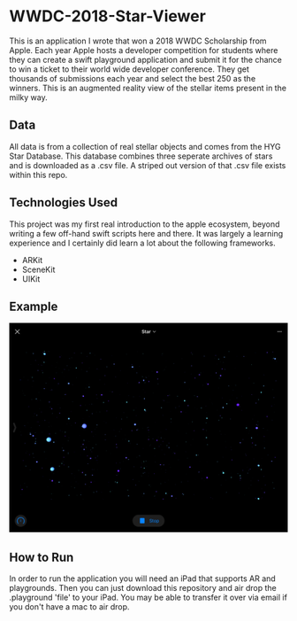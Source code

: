 # WWDC-2018-Star-Viewer
This is an application I wrote that won a 2018 WWDC Scholarship from Apple.  Each year Apple hosts a developer competition for students where they can create a swift playground application and submit it for the chance to win a ticket to their world wide developer conference.  They get thousands of submissions each year and select the best 250 as the winners.  This is an augmented reality view of the stellar items present in the milky way.

## Data
All data is from a collection of real stellar objects and comes from the HYG Star Database.  This database combines three seperate archives of stars and is downloaded as a .csv file.  A striped out version of that .csv file exists within this repo.

## Technologies Used
This project was my first real introduction to the apple ecosystem, beyond writing a few off-hand swift scripts here and there.  It was largely a learning experience and I certainly did learn a lot about the following frameworks.

* ARKit
* SceneKit
* UIKit


## Example
![Image of App](Images/star1.PNG)

## How to Run
In order to run the application you will need an iPad that supports AR and playgrounds.  Then you can just download this repository and air drop the .playground 'file' to your iPad.  You may be able to transfer it over via email if you don't have a mac to air drop.
